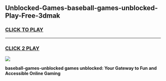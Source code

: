 
## Unblocked-Games-baseball-games-unblocked-Play-Free-3dmak
<h3>
<a href="https://premium76.site?title=baseball-games-unblocked&ref=23A">CLICK TO PLAY</a></h3>
<hr>

<h3>
<a href="https://premium76.site?title=baseball-games-unblocked&ref=23A">CLICK 2 PLAY</a>
  
</h3>

<a href="https://premium76.site?title=baseball-games-unblocked&ref=23A"><img src="https://clearcache.store/games.png"></a>


**baseball-games-unblocked games unblocked: Your Gateway to Fun and Accessible Online Gaming**
